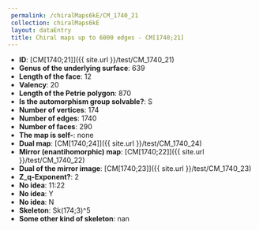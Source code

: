 ```yaml
--- 
 permalink: /chiralMaps6kE/CM_1740_21 
 collection: chiralMaps6kE
 layout: dataEntry
 title: Chiral maps up to 6000 edges - CM[1740;21]
---
```


- **ID**: [CM[1740;21]]({{ site.url }}/test/CM_1740_21)
- **Genus of the underlying surface**: 639
- **Length of the face**: 12
- **Valency**: 20
- **Length of the Petrie polygon**: 870
- **Is the automorphism group solvable?**: S
- **Number of vertices**: 174
- **Number of edges**: 1740
- **Number of faces**: 290
- **The map is self-**: none
- **Dual map**: [CM[1740;24]]({{ site.url }}/test/CM_1740_24)
- **Mirror (enantihomorphic) map**: [CM[1740;22]]({{ site.url }}/test/CM_1740_22)
- **Dual of the mirror image**: [CM[1740;23]]({{ site.url }}/test/CM_1740_23)
- **Z_q-Exponent?**: 2
- **No idea**:  11:22
- **No idea**: Y
- **No idea**: N
- **Skeleton**: Sk(174;3)^5
- **Some other kind of skeleton**: nan
